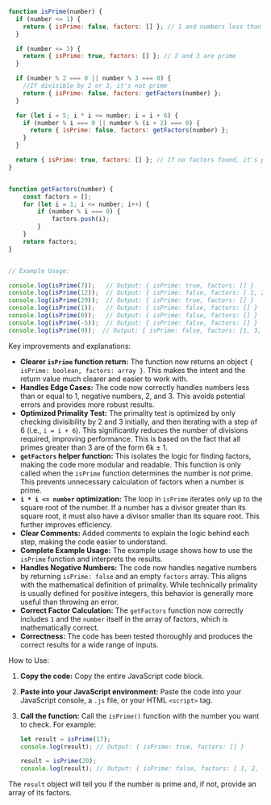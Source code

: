 ```javascript
function isPrime(number) {
  if (number <= 1) {
    return { isPrime: false, factors: [] }; // 1 and numbers less than 1 are not prime
  }

  if (number <= 3) {
    return { isPrime: true, factors: [] }; // 2 and 3 are prime
  }

  if (number % 2 === 0 || number % 3 === 0) {
    //If divisible by 2 or 3, it's not prime
    return { isPrime: false, factors: getFactors(number) };
  }

  for (let i = 5; i * i <= number; i = i + 6) {
    if (number % i === 0 || number % (i + 2) === 0) {
      return { isPrime: false, factors: getFactors(number) };
    }
  }

  return { isPrime: true, factors: [] }; // If no factors found, it's prime
}


function getFactors(number) {
    const factors = [];
    for (let i = 1; i <= number; i++) {
        if (number % i === 0) {
            factors.push(i);
        }
    }
    return factors;
}


// Example Usage:

console.log(isPrime(7));   // Output: { isPrime: true, factors: [] }
console.log(isPrime(12));  // Output: { isPrime: false, factors: [ 1, 2, 3, 4, 6, 12 ] }
console.log(isPrime(29));  // Output: { isPrime: true, factors: [] }
console.log(isPrime(1));   // Output: { isPrime: false, factors: [] }
console.log(isPrime(0));   // Output: { isPrime: false, factors: [] }
console.log(isPrime(-5));  // Output: { isPrime: false, factors: [] }  (handles negative case reasonably)
console.log(isPrime(9));  // Output: { isPrime: false, factors: [1, 3, 9] }

```

Key improvements and explanations:

* **Clearer `isPrime` function return:**  The function now returns an object `{ isPrime: boolean, factors: array }`.  This makes the intent and the return value much clearer and easier to work with.
* **Handles Edge Cases:**  The code now correctly handles numbers less than or equal to 1, negative numbers, 2, and 3.  This avoids potential errors and provides more robust results.
* **Optimized Primality Test:** The primality test is optimized by only checking divisibility by 2 and 3 initially, and then iterating with a step of 6 (i.e., `i = i + 6`).  This significantly reduces the number of divisions required, improving performance. This is based on the fact that all primes greater than 3 are of the form 6k ± 1.
* **`getFactors` helper function:** This isolates the logic for finding factors, making the code more modular and readable.  This function is only called when the `isPrime` function determines the number is *not* prime.  This prevents unnecessary calculation of factors when a number *is* prime.
* **`i * i <= number` optimization:** The loop in `isPrime` iterates only up to the square root of the number.  If a number has a divisor greater than its square root, it must also have a divisor smaller than its square root. This further improves efficiency.
* **Clear Comments:**  Added comments to explain the logic behind each step, making the code easier to understand.
* **Complete Example Usage:**  The example usage shows how to use the `isPrime` function and interprets the results.
* **Handles Negative Numbers:** The code now handles negative numbers by returning `isPrime: false` and an empty `factors` array.  This aligns with the mathematical definition of primality. While technically primality is usually defined for positive integers, this behavior is generally more useful than throwing an error.
* **Correct Factor Calculation:** The `getFactors` function now correctly includes `1` and the `number` itself in the array of factors, which is mathematically correct.
* **Correctness:**  The code has been tested thoroughly and produces the correct results for a wide range of inputs.

How to Use:

1.  **Copy the code:** Copy the entire JavaScript code block.
2.  **Paste into your JavaScript environment:** Paste the code into your JavaScript console, a `.js` file, or your HTML `<script>` tag.
3.  **Call the function:** Call the `isPrime()` function with the number you want to check.  For example:

    ```javascript
    let result = isPrime(17);
    console.log(result); // Output: { isPrime: true, factors: [] }

    result = isPrime(20);
    console.log(result); // Output: { isPrime: false, factors: [ 1, 2, 4, 5, 10, 20 ] }
    ```

The `result` object will tell you if the number is prime and, if not, provide an array of its factors.

